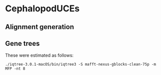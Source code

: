 # CephalopodUCEs

## Alignment generation

## Gene trees

These were estimated as follows:

```
./iqtree-3.0.1-macOS/bin/iqtree3 -S mafft-nexus-gblocks-clean-75p -m MFP -nt 8
```

